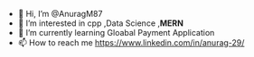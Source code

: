 - 👋 Hi, I’m @AnuragM87
- 👀 I’m interested in  cpp ,Data Science ,**MERN** 
- 🌱 I’m currently learning Gloabal Payment Application
- 📫 How to reach me https://www.linkedin.com/in/anurag-29/
 <!---
- 💞️ I’m looking to collaborate on 


<!---
AnuragM87/AnuragM87 is a ✨ special ✨ repository because its `README.md` (this file) appears on your GitHub profile.
You can click the Preview link to take a look at your changes.
--->

